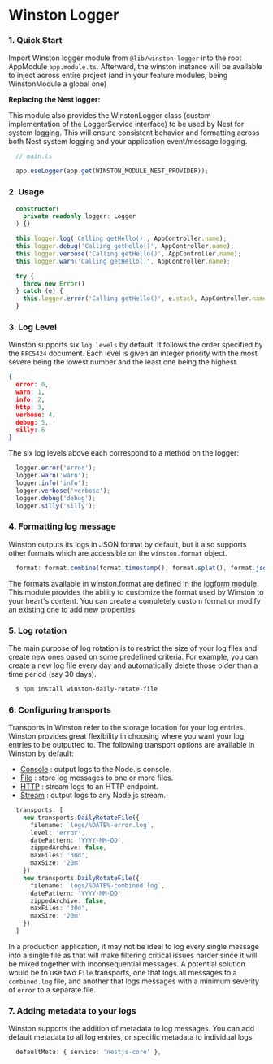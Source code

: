 # Winston Logger

### 1. Quick Start

Import Winston logger module from `@lib/winston-logger` into the root AppModule `app.module.ts`. 
Afterward, the winston instance will be available to inject across entire project (and in your feature modules, being WinstonModule a global one)

**Replacing the Nest logger:**

This module also provides the WinstonLogger class (custom implementation of the LoggerService interface) to be used by Nest for system logging. This will ensure consistent behavior and formatting across both Nest system logging and your application event/message logging.

```typescript
  // main.ts

  app.useLogger(app.get(WINSTON_MODULE_NEST_PROVIDER));
```

### 2. Usage

```typescript
  constructor(
    private readonly logger: Logger
  ) {}

  this.logger.log('Calling getHello()', AppController.name);
  this.logger.debug('Calling getHello()', AppController.name);
  this.logger.verbose('Calling getHello()', AppController.name);
  this.logger.warn('Calling getHello()', AppController.name);

  try {
    throw new Error()
  } catch (e) {
    this.logger.error('Calling getHello()', e.stack, AppController.name);
  }
```

### 3. Log Level

Winston supports six `log levels` by default. It follows the order specified by the `RFC5424`  document. Each level is given an integer priority with the most severe being the lowest number and the least one being the highest.

```json
{
  error: 0,
  warn: 1,
  info: 2,
  http: 3,
  verbose: 4,
  debug: 5,
  silly: 6
}
```

The six log levels above each correspond to a method on the logger:

```typescript
  logger.error('error');
  logger.warn('warn');
  logger.info('info');
  logger.verbose('verbose');
  logger.debug('debug');
  logger.silly('silly');
```

### 4. Formatting log message

Winston outputs its logs in JSON format by default, but it also supports other formats which are accessible on the `winston.format` object.

```typescript
  format: format.combine(format.timestamp(), format.splat(), format.json()),
```

The formats available in winston.format are defined in the [logform module](https://github.com/winstonjs/logform). This module provides the ability to customize the format used by Winston to your heart's content. You can create a completely custom format or modify an existing one to add new properties.

### 5. Log rotation

The main purpose of log rotation is to restrict the size of your log files and create new ones based on some predefined criteria. For example, you can create a new log file every day and automatically delete those older than a time period (say 30 days).

```bash
  $ npm install winston-daily-rotate-file
```

### 6. Configuring transports

Transports in Winston refer to the storage location for your log entries. Winston provides great flexibility in choosing where you want your log entries to be outputted to. The following transport options are available in Winston by default:

  - [Console](https://github.com/winstonjs/winston/blob/master/docs/transports.md#console-transport) : output logs to the Node.js console.
  - [File](https://github.com/winstonjs/winston/blob/master/docs/transports.md#file-transport) : store log messages to one or more files.
  - [HTTP](https://github.com/winstonjs/winston/blob/master/docs/transports.md#http-transport) : stream logs to an HTTP endpoint.
  - [Stream](https://github.com/winstonjs/winston/blob/master/docs/transports.md#stream-transport) : output logs to any Node.js stream.

```typescript
  transports: [
    new transports.DailyRotateFile({
      filename: `logs/%DATE%-error.log`,
      level: 'error',
      datePattern: 'YYYY-MM-DD',
      zippedArchive: false,
      maxFiles: '30d',
      maxSize: '20m'
    }),
    new transports.DailyRotateFile({
      filename: `logs/%DATE%-combined.log`,
      datePattern: 'YYYY-MM-DD',
      zippedArchive: false,
      maxFiles: '30d',
      maxSize: '20m'
    })
  ]
```

In a production application, it may not be ideal to log every single message into a single file as that will make filtering critical issues harder since it will be mixed together with inconsequential messages. A potential solution would be to use two `File` transports, one that logs all messages to a `combined.log` file, and another that logs messages with a minimum severity of `error` to a separate file.

### 7. Adding metadata to your logs

Winston supports the addition of metadata to log messages. You can add default metadata to all log entries, or specific metadata to individual logs. 

```typescript
  defaultMeta: { service: 'nestjs-core' },
```
